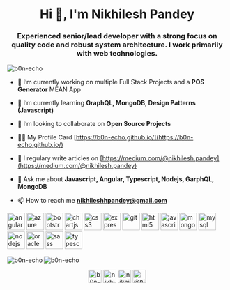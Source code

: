 <h1 align="center">Hi 👋, I'm Nikhilesh Pandey</h1>
<h3 align="center">Experienced senior/lead developer with a strong focus on quality code and robust system architecture. I work primarily with web technologies.</h3>

<p align="left"> <img src="https://komarev.com/ghpvc/?username=b0n-echo" alt="b0n-echo" /> </p>

- 🔭 I’m currently working on multiple Full Stack Projects and a **POS Generator** MEAN App

- 🌱 I’m currently learning **GraphQL, MongoDB, Design Patterns (Javascript)**

- 👯 I’m looking to collaborate on **Open Source Projects**

- 👨‍💻 My Profile Card [https://b0n-echo.github.io/](https://b0n-echo.github.io/)

- 📝 I regulary write articles on [https://medium.com/@nikhilesh.pandey](https://medium.com/@nikhilesh.pandey)

- 💬 Ask me about **Javascript, Angular, Typescript, Nodejs, GarphQL, MongoDB**

- 📫 How to reach me **nikhileshhpandey@gmail.com**

<p align="left"><img src="https://devicons.github.io/devicon/devicon.git/icons/angularjs/angularjs-original.svg" alt="angularjs" width="40" height="40"/> <img src="https://www.vectorlogo.zone/logos/microsoft_azure/microsoft_azure-icon.svg" alt="azure" width="40" height="40"/> <img src="https://devicons.github.io/devicon/devicon.git/icons/bootstrap/bootstrap-plain.svg" alt="bootstrap" width="40" height="40"/> <img src="https://www.chartjs.org/media/logo-title.svg" alt="chartjs" width="40" height="40"/> <img src="https://devicons.github.io/devicon/devicon.git/icons/css3/css3-original-wordmark.svg" alt="css3" width="40" height="40"/> <img src="https://devicons.github.io/devicon/devicon.git/icons/express/express-original-wordmark.svg" alt="express" width="40" height="40"/> <img src="https://www.vectorlogo.zone/logos/git-scm/git-scm-icon.svg" alt="git" width="40" height="40"/> <img src="https://devicons.github.io/devicon/devicon.git/icons/html5/html5-original-wordmark.svg" alt="html5" width="40" height="40"/> <img src="https://devicons.github.io/devicon/devicon.git/icons/javascript/javascript-original.svg" alt="javascript" width="40" height="40"/> <img src="https://devicons.github.io/devicon/devicon.git/icons/mongodb/mongodb-original-wordmark.svg" alt="mongodb" width="40" height="40"/> <img src="https://devicons.github.io/devicon/devicon.git/icons/mysql/mysql-original-wordmark.svg" alt="mysql" width="40" height="40"/> <img src="https://devicons.github.io/devicon/devicon.git/icons/nodejs/nodejs-original-wordmark.svg" alt="nodejs" width="40" height="40"/> <img src="https://devicons.github.io/devicon/devicon.git/icons/oracle/oracle-original.svg" alt="oracle" width="40" height="40"/> <img src="https://devicons.github.io/devicon/devicon.git/icons/sass/sass-original.svg" alt="sass" width="40" height="40"/> <img src="https://devicons.github.io/devicon/devicon.git/icons/typescript/typescript-original.svg" alt="typescript" width="40" height="40"/></p><img align="left" src="https://github-readme-stats.vercel.app/api/top-langs/?username=b0n-echo&layout=compact&hide=html" alt="b0n-echo" />

<img align="center" src="https://github-readme-stats.vercel.app/api?username=b0n-echo&show_icons=true" alt="b0n-echo" />

<p align="center">
<a href="https://codepen.io/b0n-echo" target="blank"><img align="center" src="https://cdn.jsdelivr.net/npm/simple-icons@3.0.1/icons/codepen.svg" alt="b0n-echo" height="30" width="30" /></a>
<a href="https://twitter.com/nikhilp379" target="blank"><img align="center" src="https://cdn.jsdelivr.net/npm/simple-icons@3.0.1/icons/twitter.svg" alt="nikhilp379" height="30" width="30" /></a>
<a href="https://linkedin.com/in/nikhilesh-h-pandey" target="blank"><img align="center" src="https://cdn.jsdelivr.net/npm/simple-icons@3.0.1/icons/linkedin.svg" alt="nikhilesh-h-pandey" height="30" width="30" /></a>
<a href="https://medium.com/@nikhilesh.pandey" target="blank"><img align="center" src="https://cdn.jsdelivr.net/npm/simple-icons@3.0.1/icons/medium.svg" alt="@nikhilesh.pandey" height="30" width="30" /></a>
</p>
